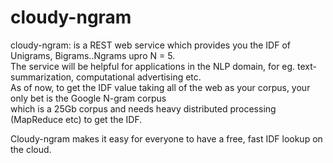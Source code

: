 cloudy-ngram
============

cloudy-ngram: is a REST web service which provides you the IDF of Unigrams, Bigrams..Ngrams upro N = 5.   
The service will be helpful for applications in the NLP domain, for eg. text-summarization, computational advertising etc.  
As of now, to get the IDF value taking all of the web as your corpus, your only bet is the Google N-gram corpus  
which is a 25Gb corpus and needs heavy distributed processing (MapReduce etc) to get the IDF.  

Cloudy-ngram makes it easy for everyone to have a free, fast IDF lookup on the cloud.